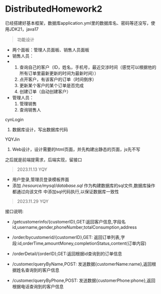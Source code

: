 # DistributedHomework2
已经搭建好基本框架，数据库application.yml里的数据库名、密码等还没写，使用JDK21，java17

>功能设计
- 两个面板：管理人员面板、销售人员面板
- 销售人员：
- 1. 查询自己的客户（ID，姓名，手机号，最近交涉时间（感觉可以根据他的所有订单里最新更新的时间为最新时间））
  2. 点开客户，有该客户的订单（时间倒序）
  3. 更新某个客户的某个订单是否完成
  4. 创建订单（自动创建客户）
- 管理人员：
  1. 管理销售
  2. 查询销售人

cynLogin
1. 数据库设计，写出数据库代码

YQYJin
1. Web设计，设计需要的html页面，并先构建出静态的页面，js先不写

之后就是前端提需求，后端实现，留接口

>2023.11.13 YQY
- 用户登录,管理员登录模板界面
- 添加 */resource/mysql/database.sql* 作为构建数据库的sql文件,数据库操作都通过向该文件
中添加sql代码执行,以保证数据库一致性

> 2023.11.29 YQY

接口说明:

- /getcustomerinfo/{customerID},GET:返回客户信息,字段名id,username,gender,phoneNumber,totalConsumption,address

- /order/bycustomerid/{customerID},GET: 返回订单列表,字段:id,orderTime,amountMoney,completionStatus,content(订单内容)

- /orderDetail/{orderID},GET:返回根据id查询到的订单信息

- /customer/queryByName,POST: 发送数据{customerName:name},返回根据姓名查询到的客户信息
- /customer/queryByPhone,POST: 发送数据{customerPhone:phone},返回根据电话查询到的客户信息

